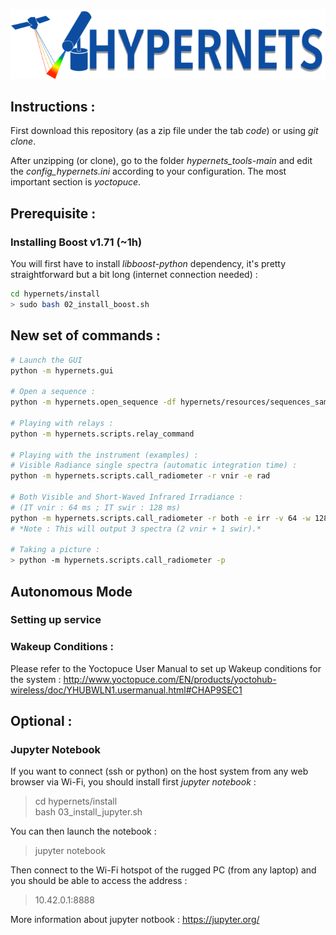 ![Hypernets Logo](hypernets/resources/logo.png)
  
  
## Instructions :
First download this repository (as a zip file under the tab *code*) or using
*git clone*.
  
After unzipping (or clone), go to the folder *hypernets_tools-main* and edit
the *config_hypernets.ini* according to your configuration. The most important
section is *yoctopuce*. 

## Prerequisite : 
### Installing Boost v1.71 (~1h)
You will first have to install *libboost-python* dependency, it's pretty 
straightforward but a bit long (internet connection needed) :

```sh
cd hypernets/install  
> sudo bash 02_install_boost.sh
```

## New set of commands :

```sh
# Launch the GUI
python -m hypernets.gui

# Open a sequence :
python -m hypernets.open_sequence -df hypernets/resources/sequences_sample/sequence_file.csv

# Playing with relays :
python -m hypernets.scripts.relay_command

# Playing with the instrument (examples) :
# Visible Radiance single spectra (automatic integration time) :
python -m hypernets.scripts.call_radiometer -r vnir -e rad

# Both Visible and Short-Waved Infrared Irradiance :  
# (IT vnir : 64 ms ; IT swir : 128 ms)
python -m hypernets.scripts.call_radiometer -r both -e irr -v 64 -w 128   
# *Note : This will output 3 spectra (2 vnir + 1 swir).*

# Taking a picture :
> python -m hypernets.scripts.call_radiometer -p

```


  



## Autonomous Mode
### Setting up service

### Wakeup Conditions :
Please refer to the Yoctopuce User Manual to set up Wakeup conditions for the system : 
http://www.yoctopuce.com/EN/products/yoctohub-wireless/doc/YHUBWLN1.usermanual.html#CHAP9SEC1
   
   
## Optional :
### Jupyter Notebook
If you want to connect (ssh or python) on the host system from any web browser via Wi-Fi, 
you should install first *jupyter notebook* :

> cd hypernets/install  
> bash 03_install_jupyter.sh

You can then launch the notebook :
> jupyter notebook 

Then connect to the Wi-Fi hotspot of the rugged PC (from any laptop) and you should be able
to access the address :

> 10.42.0.1:8888

More information about jupyter notbook : https://jupyter.org/
